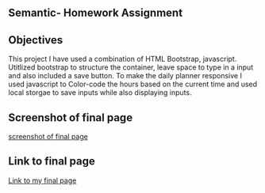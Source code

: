 ## Semantic- Homework Assignment


## Objectives

This project I have used a combination of HTML Bootstrap, javascript. Utitlized bootstrap to structure the container, leave space to type in a input and also included a save button. To make the daily planner responsive I used javascript to Color-code the hours based on the current time and used local storgae to save inputs while also displaying inputs.

## Screenshot of final page

[screenshot of final page](.assets/images/images-1.png)

## Link to final page

[Link to my final page](https://ja1993en.github.io/semantic-html/)


